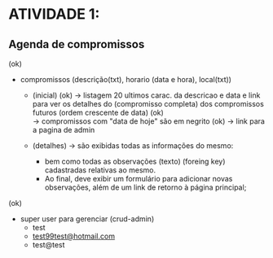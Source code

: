 # ATIVIDADE 1:

## Agenda de compromissos
  
  (ok)
  - compromissos (descrição(txt), horario (data e hora), local(txt))

    - (inicial) 
      (ok)
      -> listagem 20 ultimos carac. da descricao e data e link 
para ver os detalhes do (compromisso completa) dos compromissos
futuros (ordem crescente de data)
      (ok)    
      -> compromissos com "data de hoje" são em negrito
      (ok)
      -> link para a pagina de admin

    - (detalhes)
      -> são exibidas todas as informações do mesmo:
        - bem como todas as observações (texto) (foreing key)
cadastradas relativas ao mesmo. 
        - Ao final, deve exibir um formulário 
para adicionar novas observações, além de um link de retorno à 
página principal;

(ok)
* super user para gerenciar (crud-admin)
   - test
   - test99test@hotmail.com
   - test@test